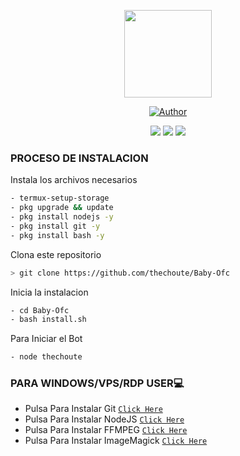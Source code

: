<p align="center">
<img src="https://blogger.googleusercontent.com/img/b/R29vZ2xl/AVvXsEgjC90U3K-Qq5RZrklXcQFVRg63KP4M-N6MOU94Iv3jHMEa5WAmtW62_OXOu7eDAdOHstvX9qHC66NXsKSAitcwuDWmVEZGa36_nWTNyaYDXmR9IS3iDnTuiz5xPEEyEYM3FZwBGqf--D0BAuboJ-JQi61ZibSoDTl_PyiXAdVNwpYDswNu0gzKwxIIDw/s556/Screenshot_20220520-084448-806.png" width="140" height="140"/>
<p align="center">

<p align="center">
<a href="https://github.com/thechoute/"><img title="Author" src="https://img.shields.io/badge/Author-alex_garcia-red.svg?style=for-the-badge&logo=github"></a>

<p align="center">

<p align="center">
<a href="http://wa.me/573245104054" target="blank"><img src="https://img.shields.io/badge/Whatsapp-30302f?style=flat&logo=whatsapp" /></a>
<a href="http://www.instagram.com/the_choute_" target="blank"><img src="https://img.shields.io/badge/Instagram-30302f?style=flat&logo=instagram" /></a>
<a href="https://www.youtube.com/channel/UC-HPutaDGeTPjrCId0bXQgg" target="blank"><img src="https://img.shields.io/badge/Youtube-30302f?style=flat&logo=youtube" /></a>
<p align="center">
</p>

### PROCESO DE INSTALACION
Instala los archivos necesarios
```bash
- termux-setup-storage
- pkg upgrade && update
- pkg install nodejs -y
- pkg install git -y
- pkg install bash -y
```

Clona este repositorio
 ```bash
> git clone https://github.com/thechoute/Baby-Ofc
```

Inicia la instalacion
```bash
- cd Baby-Ofc
- bash install.sh
```

Para Iniciar el Bot
 ```bash
- node thechoute
```
### PARA WINDOWS/VPS/RDP USER💻

- Pulsa Para Instalar Git [`Click Here`](https://git-scm.com/downloads) <br>
- Pulsa Para Instalar NodeJS [`Click Here`](https://nodejs.org/en/download) <br>
- Pulsa Para Instalar FFMPEG [`Click Here`](https://ffmpeg.org/download.html) 
- Pulsa Para Instalar ImageMagick [`Click Here`](https://imagemagick.org/script/download.php)
